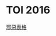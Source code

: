 # TOI 2016 
[邪惡表格]

[邪惡表格]:https://docs.google.com/spreadsheets/d/15wk-ahKKEDJTHlHolr5GoQiCsdj2GBDvgTDzJ00uuW8/edit#gid=284760776
